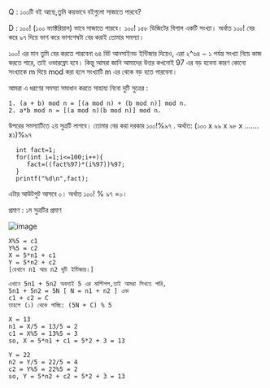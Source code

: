 Q : ১০০টি বই আছে,তুমি কয়ভাবে বইগুলো সাজাতে পারবে?

D : ১০০! (১০০ ফ্যাক্টরিয়াল) ভাবে সাজাতে পারবে। ১০০! ১৫৮ ডিজিটের বিশাল একটি সংখ্যা। অর্থাত ১০০! বের করে ৯৭ দিয়ে ভাগ করে ভাগশেষটা বের করাই তোমার সমস্যা।

১০০! এর মান তুমি বের করতে পারবেনা ৬৪ বিট আনসাইনড ইন্টিজার দিয়েও, এরা ২^৬৪ − ১ পর্যন্ত সংখ্যা নিয়ে কাজ করতে পারে, তাই ওভারফ্লো হবে। কিন্তু আমরা জানি আমাদের উত্তর কখনোই 97
এর বড় হবেনা কারণ কোনো সংখ্যাকে m দিয়ে mod করা হলে সংখ্যাটি m এর থেকে বড় হতে পারবেনা।

আমরা এ ধরণের সমস্যা সমাধান করতে সাহায্য নিবো দুটি সুত্রের :
```
1. (a + b) mod n = [(a mod n) + (b mod n)] mod n.
2. a*b mod n = [(a mod n)(b mod n)] mod n.
```
উপরের সমস্যাটিতে ২য় সুত্রটি লাগবে। তোমার বের করা দরকার ১০০!%৯৭ . অর্থাত: (১০০ x ৯৯ x ৯৮ x ....... x১)%৯৭
```
  int fact=1;
  for(int i=1;i<=100;i++){
     fact=((fact%97)*(i%97))%97;	
  }
  printf("%d\n",fact);
```
এটার আউটপুট আসবে ০। অর্থাত ১০০! % ৯৭ =০।

প্রমাণ : ১ম সুত্রটির প্রমাণ

![image](https://user-images.githubusercontent.com/59710234/154524181-8b8d7ce8-06d7-44a6-9eeb-06c1a36aa600.png)
```
X%5 = c1
Y%5 = c2
X = 5*n1 + c1
Y = 5*n2 + c2
[যেখানে n1 আর n2 দুটি ইন্টিজার।]
```
```
এখানে 5n1 + 5n2 অবশ্যই 5 এর মাল্টিপল,তাই আমরা লিখতে পারি,
5n1 + 5n2 = 5N [ N = n1 + n2 ] এবং
c1 + c2 = C
তাহলে (১) থেকে পাচ্ছি: (5N + C) % 5
```
```
X = 13
n1 = X/5 = 13/5 = 2
c1 = X%5 = 13%5 = 3
so, X = 5*n1 + c1 = 5*2 + 3 = 13

Y = 22
n2 = Y/5 = 22/5 = 4
c2 = Y%5 = 22%5 = 2
so, Y = 5*n2 + c2 = 5*2 + 3 = 13
```
